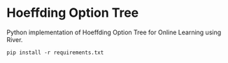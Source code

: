 # Hoeffding Option Tree
Python implementation of Hoeffding Option Tree for Online Learning using River.

``pip install -r requirements.txt``